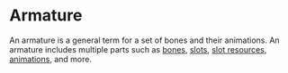 # Armature

An armature is a general term for a set of bones and their animations. An armature includes multiple parts such as [bones](./bone.md), [slots](./slot.md), [slot resources](./attachment.md), [animations](./timeline.md), and more.